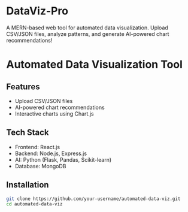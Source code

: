 # DataViz-Pro
A MERN-based web tool for automated data visualization. Upload CSV/JSON files, analyze patterns, and generate AI-powered chart recommendations!
# Automated Data Visualization Tool

## Features
- Upload CSV/JSON files
- AI-powered chart recommendations
- Interactive charts using Chart.js

## Tech Stack
- Frontend: React.js
- Backend: Node.js, Express.js
- AI: Python (Flask, Pandas, Scikit-learn)
- Database: MongoDB

## Installation
```bash
git clone https://github.com/your-username/automated-data-viz.git
cd automated-data-viz
